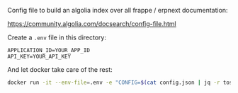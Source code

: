 Config file to build an algolia index over all frappe / erpnext documentation:

https://community.algolia.com/docsearch/config-file.html

Create a `.env` file in this directory: 

```
APPLICATION_ID=YOUR_APP_ID
API_KEY=YOUR_API_KEY
```

And let docker take care of the rest:

```bash
docker run -it --env-file=.env -e "CONFIG=$(cat config.json | jq -r tostring)" algolia/docsearch-scraper
```
